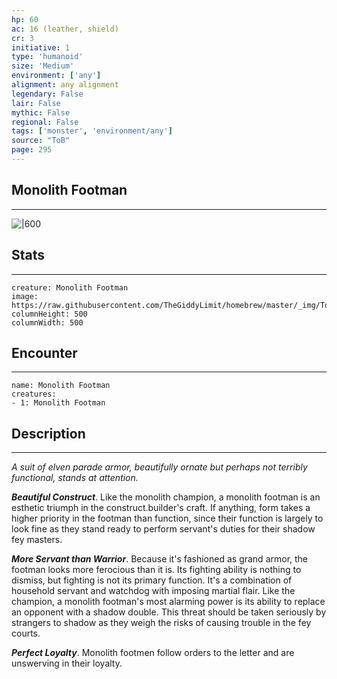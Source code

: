 ```yaml
---
hp: 60
ac: 16 (leather, shield)
cr: 3
initiative: 1
type: 'humanoid'    
size: 'Medium'
environment: ['any']
alignment: any alignment
legendary: False
lair: False
mythic: False
regional: False
tags: ['monster', 'environment/any']
source: "ToB"
page: 295
---
```


## Monolith Footman
---

![|600](https://raw.githubusercontent.com/TheGiddyLimit/homebrew/master/_img/ToB/Monolith%20Footman.webp)

## Stats
---

```statblock
creature: Monolith Footman
image: https://raw.githubusercontent.com/TheGiddyLimit/homebrew/master/_img/ToB/token/Monolith%20Footman.png
columnHeight: 500
columnWidth: 500
```

## Encounter
---

```encounter-table
name: Monolith Footman
creatures:
- 1: Monolith Footman
```

## Description
---
_A suit of elven parade armor, beautifully ornate but perhaps not terribly functional, stands at attention._

**_Beautiful Construct_**. Like the monolith champion, a monolith footman is an esthetic triumph in the construct.builder's craft. If anything, form takes a higher priority in the footman than function, since their function is largely to look fine as they stand ready to perform servant's duties for their shadow fey masters.

**_More Servant than Warrior_**. Because it's fashioned as grand armor, the footman looks more ferocious than it is. Its fighting ability is nothing to dismiss, but fighting is not its primary function. It's a combination of household servant and watchdog with imposing martial flair. Like the champion, a monolith footman's most alarming power is its ability to replace an opponent with a shadow double. This threat should be taken seriously by strangers to shadow as they weigh the risks of causing trouble in the fey courts.

**_Perfect Loyalty_**. Monolith footmen follow orders to the letter and are unswerving in their loyalty.






